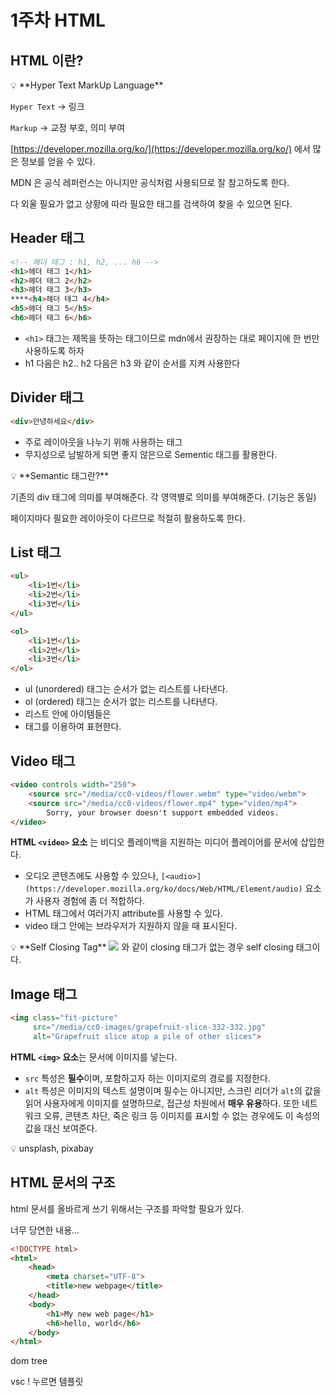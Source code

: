 # 1주차 HTML

## HTML 이란?

<aside>
💡 **Hyper Text MarkUp Language**

</aside>

`Hyper Text` → 링크

`Markup` → 교정 부호, 의미 부여


[https://developer.mozilla.org/ko/](https://developer.mozilla.org/ko/) 에서 많은 정보를 얻을 수 있다.

MDN 은 공식 레퍼런스는 아니지만 공식처럼 사용되므로 잘 참고하도록 한다.

다 외울 필요가 없고 상황에 따라 필요한 태그를 검색하여 찾을 수 있으면 된다.

## Header 태그

```html
<!-- 헤더 태그 : h1, h2, ... h6 -->
<h1>헤더 태그 1</h1>
<h2>헤더 태그 2</h2>
<h3>헤더 태그 3</h3>
****<h4>헤더 태그 4</h4>
<h5>헤더 태그 5</h5>
<h6>헤더 태그 6</h6>
```


- `<h1>` 태그는 제목을 뜻하는 태그이므로 mdn에서 권장하는 대로 페이지에 한 번만 사용하도록 하자
- h1 다음은 h2.. h2 다음은 h3 와 같이 순서를 지켜 사용한다

## Divider 태그

```html
<div>안녕하세요</div>
```

- 주로 레이아웃을 나누기 위해 사용하는 태그
- 무지성으로 남발하게 되면  좋지 않은으로 Sementic 태그를 활용한다.

<aside>
💡 **Semantic 태그란?**

기존의 div 태그에 의미를 부여해준다. 각 영역별로 의미를 부여해준다. (기능은 동일)


페이지마다 필요한 레이아웃이 다르므로 적절히 활용하도록 한다.

</aside>

## List 태그

```html
<ul>
	<li>1번</li>
	<li>2번</li>
	<li>3번</li>
</ul>

<ol>
	<li>1번</li>
	<li>2번</li>
	<li>3번</li>
</ol>
```


- ul (unordered) 태그는 순서가 없는 리스트를 나타낸다.
- ol (ordered) 태그는 순서가 없는 리스트를 나타낸다.
- 리스트 안에 아이템들은 <li> 태그를 이용하여 표현한다.

## Video 태그

```html
<video controls width="250">
    <source src="/media/cc0-videos/flower.webm" type="video/webm">
    <source src="/media/cc0-videos/flower.mp4" type="video/mp4">
		Sorry, your browser doesn't support embedded videos.
</video>
```

**HTML `<video>` 요소** 는 비디오 플레이백을 지원하는 미디어 플레이어를 문서에 삽입한다. 

- 오디오 콘텐츠에도 사용할 수 있으나, `[<audio>](https://developer.mozilla.org/ko/docs/Web/HTML/Element/audio)` 요소가 사용자 경험에 좀 더 적합하다.
- HTML 태그에서 여러가지 attribute를 사용할 수 있다.
- video 태그 안에는 브라우저가 지원하지 않을 때 표시된다.

<aside>
💡 **Self Closing Tag**
<img src=”~~” /> 와 같이 closing 태그가 없는 경우 self closing 태그이다.

</aside>

## Image 태그

```html
<img class="fit-picture"
     src="/media/cc0-images/grapefruit-slice-332-332.jpg"
     alt="Grapefruit slice atop a pile of other slices">
```

**HTML `<img>` 요소**는 문서에 이미지를 넣는다.

- `src` 특성은 **필수**이며, 포함하고자 하는 이미지로의 경로를 지정한다.
- `alt` 특성은 이미지의 텍스트 설명이며 필수는 아니지만, 스크린 리더가 `alt`의 값을 읽어 사용자에게 이미지를 설명하므로, 접근성 차원에서 **매우 유용**하다. 또한 네트워크 오류, 콘텐츠 차단, 죽은 링크 등 이미지를 표시할 수 없는 경우에도 이 속성의 값을 대신 보여준다.

<aside>
💡 unsplash, pixabay

</aside>

## HTML 문서의 구조

html 문서를 올바르게 쓰기 위해서는 구조를 파악할 필요가 있다.

너무 당연한 내용...

```html
<!DOCTYPE html>
<html>
	<head>
		<meta charset="UTF-8">
		<title>new webpage</title>
	</head>
	<body>
		<h1>My new web page</h1>
		<h6>hello, world</h6>
	</body>
</html>
```

dom tree

vsc ! 누르면 템플릿